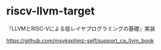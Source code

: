 # riscv-llvm-target
『LLVMとRISC-Vによる低レイヤプログラミングの基礎』実装

https://github.com/msyksphinz-self/support_ca_llvm_book
